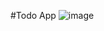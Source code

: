 #Todo App
![image](https://github.com/Shavor/Todo-list/assets/121760509/bee4557e-90cb-4667-bc19-02d11070c89e)

